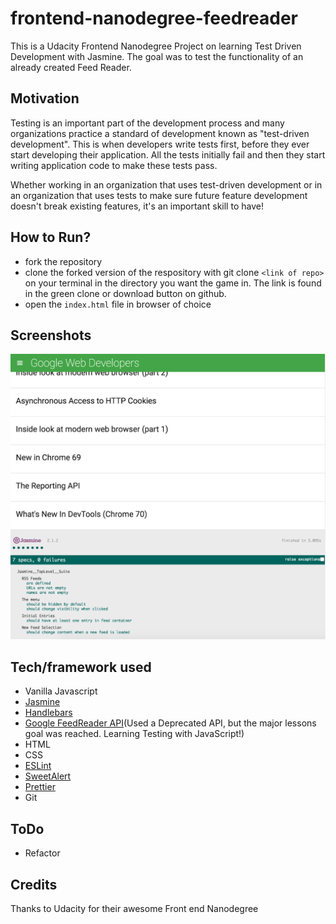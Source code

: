 # frontend-nanodegree-feedreader

This is a Udacity Frontend Nanodegree Project on learning Test Driven Development with Jasmine. The goal was to test the functionality of an already created Feed Reader.

## Motivation

Testing is an important part of the development process and many organizations practice a standard of development known as "test-driven development". This is when developers write tests first, before they ever start developing their application. All the tests initially fail and then they start writing application code to make these tests pass.

Whether working in an organization that uses test-driven development or in an organization that uses tests to make sure future feature development doesn't break existing features, it's an important skill to have!

## How to Run?

- fork the repository
- clone the forked version of the respository with git clone `<link of repo>` on your terminal in the directory you want the game in. The link is found in the green clone or download button on github.
- open the `index.html` file in browser of choice

## Screenshots

![Feed Reader Testing](images/screenshot.png)

## Tech/framework used

- Vanilla Javascript
- [Jasmine](https://jasmine.github.io/index.html)
- [Handlebars](http://handlebarsjs.com/)
- [Google FeedReader API](https://developers.google.com/feed/)(Used a Deprecated API, but the major lessons goal was reached. Learning Testing with JavaScript!)
- HTML
- CSS
- [ESLint](https://eslint.org/)
- [SweetAlert](https://sweetalert.js.org/)
- [Prettier](https://prettier.io/)
- Git

## ToDo

- Refactor

## Credits

Thanks to Udacity for their awesome Front end Nanodegree
